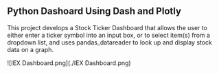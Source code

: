 ## Python Dashoard Using Dash and Plotly

This project develops a Stock Ticker Dashboard that allows the user to either enter a ticker symbol into an input box,
or to select item(s) from a dropdown list, and uses pandas_datareader to look up and display stock data on a graph.

![IEX Dashboard.png](./IEX Dashboard.png)
